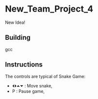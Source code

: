 # New_Team_Project_4
New Idea!

## Building
gcc

## Instructions
The controls are typical of Snake Game:
* ⏴⏵⏶⏷ : Move snake,
* P : Pause game,
